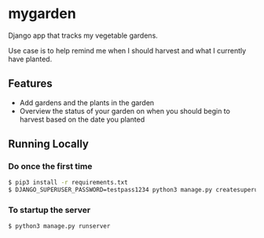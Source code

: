 # mygarden

Django app that tracks my vegetable gardens.  

Use case is to help remind me when I should harvest and what I currently have planted.

## Features

* Add gardens and the plants in the garden
* Overview the status of your garden on when you should begin to harvest based on the date you planted

## Running Locally

### Do once the first time
```sh
$ pip3 install -r requirements.txt
$ DJANGO_SUPERUSER_PASSWORD=testpass1234 python3 manage.py createsuperuser --noinput --username admin --email email@email.com
```

### To startup the server
```sh
$ python3 manage.py runserver
```
